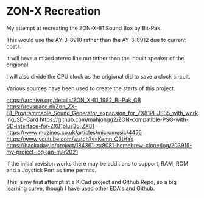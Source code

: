 # ZON-X Recreation
My attempt at recreating the ZON-X-81 Sound Box by Bit-Pak.

This would use the AY-3-8910 rather than the AY-3-8912 due to current costs.

it will have a mixed stereo line out rather than the inbuilt speaker of the origional.

I will also divide the CPU clock as the origional did to save a clock circuit.

Various sources have been used to create the starts of this project.

https://archive.org/details/ZON_X-81_1982_Bi-Pak_GB
https://revspace.nl/Zon_ZX-81_Programmable_Sound_Generator_expansion_for_ZX81PLUS35_with_working_SD-Card
https://github.com/mahjongg2/ZON-compatible-PSG-with-SD-interface-for-ZX81plus35-ZX81
https://www.muzines.co.uk/articles/micromusic/4456
https://www.youtube.com/watch?v=Kemn_Q3tHYs
https://hackaday.io/project/184361-zx8081-homebrew-clone/log/203915-my-project-log-jan-mar2021

if the initial revision works there may be additions to support, RAM, ROM and a Joystick Port as time permits.

This is my first attempt at a KiCad project and Github Repo, so a big learning curve, though I have used other EDA's and Github.
